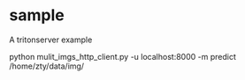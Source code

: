 # sample
A tritonserver example

python mulit_imgs_http_client.py -u localhost:8000 -m predict /home/zty/data/img/
